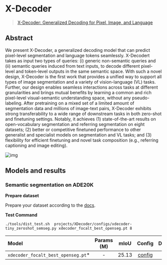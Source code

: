 # X-Decoder

> [X-Decoder: Generalized Decoding for Pixel, Image, and Language](https://arxiv.org/pdf/2212.11270.pdf)

<!-- [ALGORITHM] -->

## Abstract

We present X-Decoder, a generalized decoding model that can predict pixel-level segmentation and language tokens seamlessly. X-Decodert takes as input two types of queries: (i) generic non-semantic queries and (ii) semantic queries induced from text inputs, to decode different pixel-level and token-level outputs in the same semantic space. With such a novel design, X-Decoder is the first work that provides a unified way to support all types of image segmentation and a variety of vision-language (VL) tasks. Further, our design enables seamless interactions across tasks at different granularities and brings mutual benefits by learning a common and rich pixel-level visual-semantic understanding space, without any pseudo-labeling. After pretraining on a mixed set of a limited amount of segmentation data and millions of image-text pairs, X-Decoder exhibits strong transferability to a wide range of downstream tasks in both zero-shot and finetuning settings. Notably, it achieves (1) state-of-the-art results on open-vocabulary segmentation and referring segmentation on eight datasets; (2) better or competitive finetuned performance to other generalist and specialist models on segmentation and VL tasks; and (3) flexibility for efficient finetuning and novel task composition (e.g., referring captioning and image editing).

![img](https://raw.githubusercontent.com/microsoft/X-Decoder/main/images/teaser_new.png)

## Models and results

### Semantic segmentation on ADE20K

**Prepare dataset**

Prepare your dataset according to the [docs](https://mmsegmentation.readthedocs.io/en/latest/user_guides/2_dataset_prepare.html#ade20k).

**Test Command**

```shell
./tools/dist_test.sh  projects/XDecoder/configs/xdecoder-tiny_zeroshot_semseg.py xdecoder_focalt_best_openseg.pt 8
```

| Model                               | Params (M) | mIoU  |                 Config                  |                                                       Download                                                       |
| :---------------------------------- | :--------: | :---: | :-------------------------------------: | :------------------------------------------------------------------------------------------------------------------: |
| `xdecoder_focalt_best_openseg.pt`\* |     -      | 25.13 | [config](ofa-base_finetuned_caption.py) | [model](https://download.openmmlab.com/mmclassification/v1/ofa/ofa-base_3rdparty_coco-caption_20230418-de18914e.pth) |
